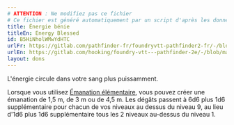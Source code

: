 ```yaml
---
# ATTENTION : Ne modifiez pas ce fichier
# Ce fichier est généré automatiquement par un script d'après les données du module Foundry VTT officiel et de sa traduction
title: Énergie bénie
titleEn: Energy Blessed
id: B5HiNholWMwYdHTC
urlFr: https://gitlab.com/pathfinder-fr/foundryvtt-pathfinder2-fr/-/blob/master/data/feats/B5HiNholWMwYdHTC.htm
urlEn: https://gitlab.com/hooking/foundry-vtt---pathfinder-2e/-/blob/master/packs/data/feats.db/energy-blessed.json
layout: dons
---
```

L'énergie circule dans votre sang plus puissamment.

Lorsque vous utilisez [Émanation élémentaire](../actions/émanation-énergétique.md), vous pouvez créer une émanation de 1,5 m, de 3 m ou de 4,5 m. Les dégâts passent à 6d6 plus 1d6 supplémentaire pour chacun de vos niveaux au dessus du niveau 9, au lieu d'1d6 plus 1d6 supplémentaire tous les 2 niveaux au-dessus du niveau 1.
